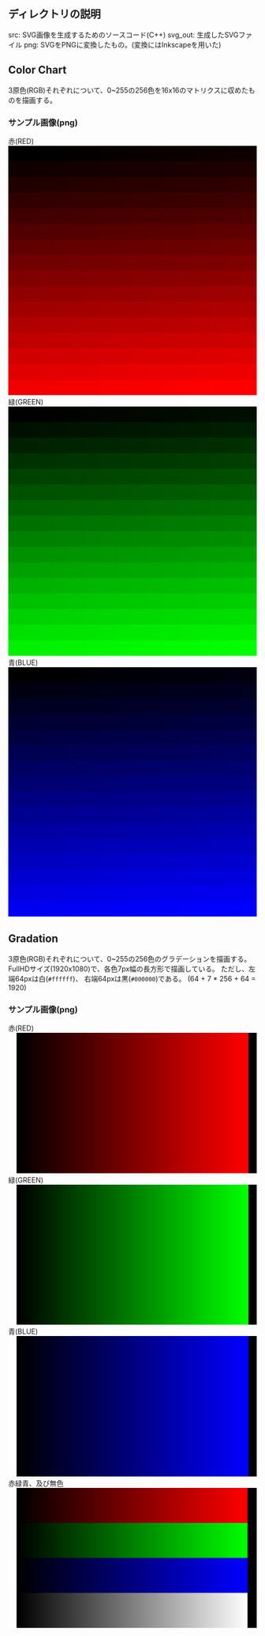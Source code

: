 ## ディレクトリの説明
src: SVG画像を生成するためのソースコード(C++)
svg_out: 生成したSVGファイル
png: SVGをPNGに変換したもの。(変換にはInkscapeを用いた)

## Color Chart
3原色(RGB)それぞれについて、0~255の256色を16x16のマトリクスに収めたものを描画する。

### サンプル画像(png)
赤(RED)
![](./png/colorChart_red.png)
緑(GREEN)
![](./png/colorChart_green.png)
青(BLUE)
![](./png/colorChart_blue.png)

## Gradation
3原色(RGB)それぞれについて、0~255の256色のグラデーションを描画する。
FullHDサイズ(1920x1080)で、各色7px幅の長方形で描画している。
ただし、左端64pxは白(`#ffffff`)、 右端64pxは黒(`#000000`)である。
(64 + 7 * 256 + 64 = 1920)

### サンプル画像(png)
赤(RED)
![](./png/gradation_red.png)
緑(GREEN)
![](./png/gradation_green.png)
青(BLUE)
![](./png/gradation_blue.png)
赤緑青、及び無色
![](./png/gradation_rgbk.png)
